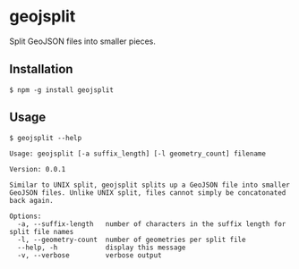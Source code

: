 # geojsplit

Split GeoJSON files into smaller pieces.

## Installation

```
$ npm -g install geojsplit
```

## Usage
```
$ geojsplit --help
```

    Usage: geojsplit [-a suffix_length] [-l geometry_count] filename

    Version: 0.0.1

    Similar to UNIX split, geojsplit splits up a GeoJSON file into smaller
    GeoJSON files. Unlike UNIX split, files cannot simply be concatonated
    back again.

    Options:
      -a, --suffix-length   number of characters in the suffix length for split file names
      -l, --geometry-count  number of geometries per split file
      --help, -h            display this message
      -v, --verbose         verbose output
